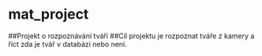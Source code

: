 # mat_project
##Projekt o rozpoznávání tváří
##Cíl projektu je rozpoznat tváře z kamery a říct zda je tvář v databázi nebo není.
